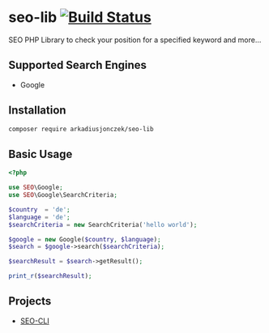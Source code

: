 # seo-lib [![Build Status](https://img.shields.io/travis/arkadiusjonczek/seo-lib.svg)](https://travis-ci.org/arkadiusjonczek/seo-lib)

SEO PHP Library to check your position for a specified keyword and more...

## Supported Search Engines

- Google

## Installation

```bash
composer require arkadiusjonczek/seo-lib
```

## Basic Usage

```php
<?php

use SEO\Google;
use SEO\Google\SearchCriteria;

$country  = 'de';
$language = 'de';
$searchCriteria = new SearchCriteria('hello world');

$google = new Google($country, $language);
$search = $google->search($searchCriteria);

$searchResult = $search->getResult();

print_r($searchResult);
```

## Projects

- [SEO-CLI](https://github.com/arkadiusjonczek/seo-cli)